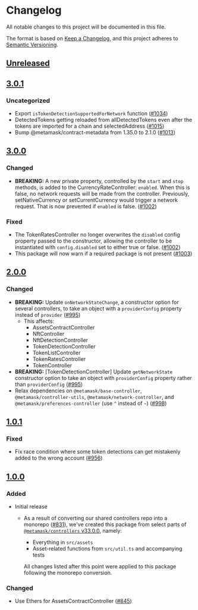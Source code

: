 # Changelog
All notable changes to this project will be documented in this file.

The format is based on [Keep a Changelog](https://keepachangelog.com/en/1.0.0/),
and this project adheres to [Semantic Versioning](https://semver.org/spec/v2.0.0.html).

## [Unreleased]

## [3.0.1]
### Uncategorized
- Export `isTokenDetectionSupportedForNetwork` function ([#1034](https://github.com/MetaMask/controllers/pull/1034))
- DetectedTokens getting reloaded from allDetectedTokens even after the tokens are imported for a chain and selectedAddress ([#1015](https://github.com/MetaMask/controllers/pull/1015))
- Bump @metamask/contract-metadata from 1.35.0 to 2.1.0 ([#1013](https://github.com/MetaMask/controllers/pull/1013))

## [3.0.0]
### Changed
- **BREAKING:** A new private property, controlled by the `start` and `stop` methods, is added to the CurrencyRateController: `enabled`. When this is false, no network requests will be made from the controller. Previously, setNativeCurrency or setCurrentCurrency would trigger a network request. That is now prevented if `enabled` is false. ([#1002](https://github.com/MetaMask/controllers/pull/1002))

### Fixed
- The TokenRatesController no longer overwrites the `disabled` config property passed to the constructor, allowing the controller to be instantiated with `config.disabled` set to either true or false. ([#1002](https://github.com/MetaMask/controllers/pull/1002))
- This package will now warn if a required package is not present ([#1003](https://github.com/MetaMask/controllers/pull/1003))

## [2.0.0]
### Changed
- **BREAKING:** Update `onNetworkStateChange`, a constructor option for several controllers, to take an object with a `providerConfig` property instead of `provider` ([#995](https://github.com/MetaMask/controllers/pull/995))
  - This affects:
    - AssetsContractController
    - NftController
    - NftDetectionController
    - TokenDetectionController
    - TokenListController
    - TokenRatesController
    - TokenController
- **BREAKING:** [TokenDetectionController] Update `getNetworkState` constructor option to take an object with `providerConfig` property rather than `providerConfig` ([#995](https://github.com/MetaMask/controllers/pull/995))
- Relax dependencies on `@metamask/base-controller`, `@metamask/controller-utils`, `@metamask/network-controller`, and `@metamask/preferences-controller` (use `^` instead of `~`) ([#998](https://github.com/MetaMask/controllers/pull/998))

## [1.0.1]
### Fixed
- Fix race condition where some token detections can get mistakenly added to the wrong account ([#956](https://github.com/MetaMask/controllers/pull/956))

## [1.0.0]
### Added
- Initial release
  - As a result of converting our shared controllers repo into a monorepo ([#831](https://github.com/MetaMask/controllers/pull/831)), we've created this package from select parts of [`@metamask/controllers` v33.0.0](https://github.com/MetaMask/controllers/tree/v33.0.0), namely:
    - Everything in `src/assets`
    - Asset-related functions from `src/util.ts` and accompanying tests

    All changes listed after this point were applied to this package following the monorepo conversion.

### Changed
- Use Ethers for AssetsContractController ([#845](https://github.com/MetaMask/controllers/pull/845))

[Unreleased]: https://github.com/MetaMask/controllers/compare/@metamask/assets-controllers@3.0.1...HEAD
[3.0.1]: https://github.com/MetaMask/controllers/compare/@metamask/assets-controllers@3.0.0...@metamask/assets-controllers@3.0.1
[3.0.0]: https://github.com/MetaMask/controllers/compare/@metamask/assets-controllers@2.0.0...@metamask/assets-controllers@3.0.0
[2.0.0]: https://github.com/MetaMask/controllers/compare/@metamask/assets-controllers@1.0.1...@metamask/assets-controllers@2.0.0
[1.0.1]: https://github.com/MetaMask/controllers/compare/@metamask/assets-controllers@1.0.0...@metamask/assets-controllers@1.0.1
[1.0.0]: https://github.com/MetaMask/controllers/releases/tag/@metamask/assets-controllers@1.0.0
